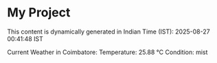 # My Project

This content is dynamically generated in Indian Time (IST): 2025-08-27 00:41:48 IST


Current Weather in Coimbatore:
Temperature: 25.88 °C
Condition: mist
